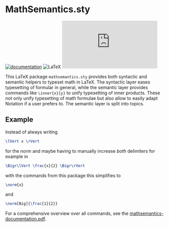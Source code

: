 # MathSemantics.sty

[![documentation](https://badgen.net/badge/documentation/pdf/green)](https://ronnybergmann.net/MathSemantics.sty/mathsemantics-documentation.pdf)
![LaTeX](https://badgen.net/badge/language/LaTeX/blue)
[![GitHub license](https://badgen.net/github/license/kellertuer/MathSemantics.sty)](https://github.com/kellertuer/MathSemantics.sty/blob/master/LICENSE) 


This LaTeX package `mathsemantics.sty` provides both syntactic and semantic helpers to typeset math in LaTeX. The syntactic layer eases typesetting of formular in general, while the semantic layer provides commands like `\inner{x}{y}` to unify
 typesetting of inner products. These not only unify typesetting of math formulae but also allow to easily adapt Notation if a user prefers to.
The semantic layer is split into topics.

## Example

Instead of always writing

```latex
\lVert x \rVert
```

for the norm and maybe having to manually increase _both_ delimiters for example in

```latex
\Bigr\lVert \frac{x}{2} \Bigr\rVert
```

with the commands from this package this simplifies to

```latex
\norm{x}
```

and

```latex
\norm[Big]{\frac{1}{2}}
```

For a comprehensive overview over all commands, see the [mathsemantics-documentation.pdf](https://ronnybergmann.net/MathSemantics.sty/mathsemantics-documentation.pdf).
